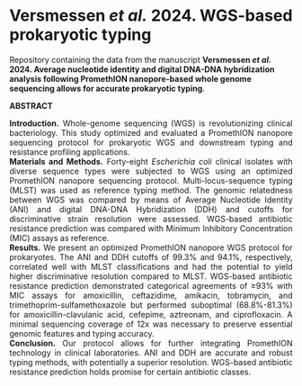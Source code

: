 # Versmessen _et al._ 2024. WGS-based prokaryotic typing
Repository containing the data from the manuscript **Versmessen _et al._ 2024. Average nucleotide identity and digital DNA-DNA hybridization analysis following PromethION nanopore-based whole genome sequencing allows for accurate prokaryotic typing**.

**ABSTRACT**<br>
<p align="justify"> <b>Introduction.</b> Whole-genome sequencing (WGS) is revolutionizing clinical bacteriology. This study optimized and evaluated a PromethION nanopore sequencing protocol for prokaryotic WGS and downstream typing and resistance profiling applications.<br>
<b>Materials and Methods.</b> Forty-eight <i>Escherichia coli</i> clinical isolates with diverse sequence types were subjected to WGS using an optimized PromethION nanopore sequencing protocol. Multi-locus-sequence typing (MLST) was used as reference typing method. The genomic relatedness between WGS was compared by means of Average Nucleotide Identity (ANI) and digital DNA-DNA Hybridization (DDH) and cutoffs for discriminative strain resolution were assessed. WGS-based antibiotic resistance prediction was compared with Minimum Inhibitory Concentration (MIC) assays as reference.<br>
<b>Results.</b> We present an optimized PromethION nanopore WGS protocol for prokaryotes. The ANI and DDH cutoffs of 99.3% and 94.1%, respectively, correlated well with MLST classifications and had the potential to yield higher discriminative resolution compared to MLST. WGS-based antibiotic resistance prediction demonstrated categorical agreements of ≥93% with MIC assays for amoxicillin, ceftazidime, amikacin, tobramycin, and trimethoprim-sulfamethoxazole but performed suboptimal (68.8%-81.3%) for amoxicillin-clavulanic acid, cefepime, aztreonam, and ciprofloxacin. A minimal sequencing coverage of 12x was necessary to preserve essential genomic features and typing accuracy.<br>
<b>Conclusion.</b> Our protocol allows for further integrating PromethION technology in clinical laboratories.  ANI and DDH are accurate and robust typing methods, with potentially a superior resolution. WGS-based antibiotic resistance prediction holds promise for certain antibiotic classes.</p>
